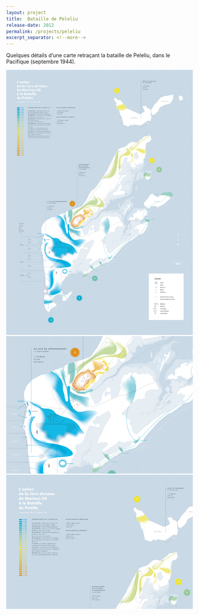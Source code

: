 ```yaml
---
layout: project
title:  Bataille de Peleliu 
release-date: 2012
permalink: /projects/peleliu
excerpt_separator: <!--more-->
---
```

Quelques détails d’une carte retraçant la bataille de Peleliu<!--more-->, dans le Pacifique (septembre 1944).

![](/assets/images/projects/peleliu/-t-all.jpg)
![](/assets/images/projects/peleliu/-t-close_01.jpg)
![](/assets/images/projects/peleliu/-t-close_02.jpg)
